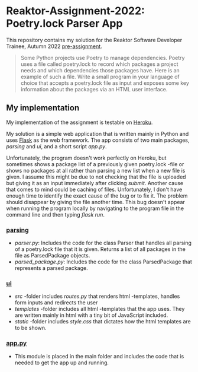 # Reaktor-Assignment-2022: Poetry.lock Parser App
This repository contains my solution for the Reaktor Software Developer Trainee, Autumn 2022 [pre-assignment](https://www.reaktor.com/assignment-fall-2022-developers/).

> Some Python projects use Poetry to manage dependencies. Poetry uses a file called poetry.lock to record which packages a project needs and which dependencies those packages have. Here is an example of such a file. Write a small program in your language of choice that accepts a poetry.lock file as input and exposes some key information about the packages via an HTML user interface.

## My implementation

My implementation of the assignment is testable on [Heroku](https://poetry-lock-parser-app.herokuapp.com/).

My solution is a simple web application that is written mainly in Python and uses [Flask](https://www.fullstackpython.com/flask.html) as the web framework. The app consists of two main packages, _parsing_ and _ui_, and a short script _app.py_. 

Unfortunately, the program doesn't work perfectly on Heroku, but sometimes shows a package list of a previously given poetry.lock -file or shows no packages at all rather than parsing a new list when a new file is given. I assume this might be due to not checking that the file is uploaded but giving it as an input immediately after clicking _submit_. Another cause that comes to mind could be caching of files. Unfortunately, I don't have enough time to identify the exact cause of the bug or to fix it. The problem should disappear by giving the file another time. This bug doesn't appear when running the program locally by navigating to the program file in the command line and then typing _flask run_.

### [parsing](https://github.com/oliviahorjamo/Reaktor-Assignment-2022/tree/main/parsing)

- _parser.py_: Includes the code for the class Parser that handles all parsing of a poetry.lock file that it is given. Returns a list of all packages in the file as ParsedPackage objects.
- _parsed_package.py_: Includes the code for the class ParsedPackage that represents a parsed package.

### [ui](https://github.com/oliviahorjamo/Reaktor-Assignment-2022/tree/main/ui)

- _src_ -folder includes _routes.py_ that renders html -templates, handles form inputs and redirects the user
- _templates_ -folder includes all html -templates that the app uses. They are written mainly in html with a tiny bit of JavaScript included.
- _static_ -folder includes _style.css_ that dictates how the html templates are to be shown.

### [app.py](https://github.com/oliviahorjamo/Reaktor-Assignment-2022/blob/main/app.py)

- This module is placed in the main folder and includes the code that is needed to get the app up and running.

